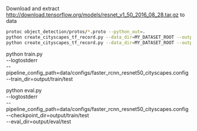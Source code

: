 
Download and extract http://download.tensorflow.org/models/resnet_v1_50_2016_08_28.tar.gz to data

``` bash
protoc object_detection/protos/*.proto --python_out=.
python create_cityscapes_tf_record.py --data_dir=MY_DATASET_ROOT --output_dir=data/records --set train
python create_cityscapes_tf_record.py --data_dir=MY_DATASET_ROOT --output_dir=data/records --set val
```

python train.py \
  --logtostderr \
  --pipeline_config_path=data/configs/faster_rcnn_resnet50_cityscapes.config \
  --train_dir=output/train/test

python eval.py \
    --logtostderr \
    --pipeline_config_path=data/configs/faster_rcnn_resnet50_cityscapes.config \
    --checkpoint_dir=output/train/test \
    --eval_dir=output/eval/test
